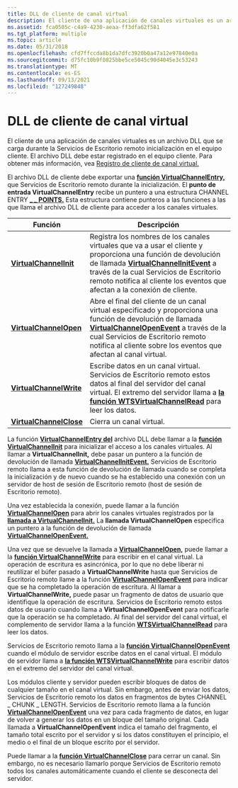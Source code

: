 ```yaml
---
title: DLL de cliente de canal virtual
description: El cliente de una aplicación de canales virtuales es un archivo DLL que se carga durante la Servicios de Escritorio remoto inicialización en el equipo cliente. El archivo DLL debe estar registrado en el equipo cliente.
ms.assetid: fca0505c-c4a9-4230-aeaa-ff3dfa62f581
ms.tgt_platform: multiple
ms.topic: article
ms.date: 05/31/2018
ms.openlocfilehash: cfd7ffccda8b1da7dfc3920b0a47a12e97840e0a
ms.sourcegitcommit: d75fc10b9f0825bbe5ce5045c90d4045e3c53243
ms.translationtype: MT
ms.contentlocale: es-ES
ms.lasthandoff: 09/13/2021
ms.locfileid: "127249848"
---
```

# <a name="virtual-channel-client-dll"></a>DLL de cliente de canal virtual

El cliente de una aplicación de canales virtuales es un archivo DLL que se carga durante la Servicios de Escritorio remoto inicialización en el equipo cliente. El archivo DLL debe estar registrado en el equipo cliente. Para obtener más información, vea [Registro de cliente de canal virtual.](virtual-channel-client-registration.md)

El archivo DLL de cliente debe exportar una [**función VirtualChannelEntry,**](/windows/desktop/api/Cchannel/nc-cchannel-virtualchannelentry) que Servicios de Escritorio remoto durante la inicialización. El **punto de entrada VirtualChannelEntry** recibe un puntero a una estructura CHANNEL ENTRY [**\_ \_ POINTS.**](/windows/win32/api/cchannel/ns-cchannel-channel_entry_points) Esta estructura contiene punteros a las funciones a las que llama el archivo DLL de cliente para acceder a los canales virtuales.



| Función                                                      | Descripción                                                                                                                                                                                                                                                                           |
|---------------------------------------------------------------|---------------------------------------------------------------------------------------------------------------------------------------------------------------------------------------------------------------------------------------------------------------------------------------|
| [**VirtualChannelInit**](/windows/desktop/api/Cchannel/nc-cchannel-virtualchannelinit)<br/>   | Registra los nombres de los canales virtuales que va a usar el cliente y proporciona una función de devolución de llamada [**VirtualChannelInitEvent**](/windows/desktop/api/Cchannel/nc-cchannel-channel_init_event_fn) a través de la cual Servicios de Escritorio remoto notifica al cliente los eventos que afectan a la conexión de cliente.<br/> |
| [**VirtualChannelOpen**](/windows/desktop/api/Cchannel/nc-cchannel-virtualchannelopen)<br/>   | Abre el final del cliente de un canal virtual especificado y proporciona una función de devolución de llamada [**VirtualChannelOpenEvent**](/windows/desktop/api/Cchannel/nc-cchannel-channel_open_event_fn) a través de la cual Servicios de Escritorio remoto notifica al cliente sobre los eventos que afectan al canal virtual.<br/>                    |
| [**VirtualChannelWrite**](/windows/desktop/api/Cchannel/nc-cchannel-virtualchannelwrite)<br/> | Escribe datos en un canal virtual. Servicios de Escritorio remoto estos datos al final del servidor del canal virtual. El extremo del servidor llama a [**la función WTSVirtualChannelRead**](/windows/desktop/api/Wtsapi32/nf-wtsapi32-wtsvirtualchannelread) para leer los datos.<br/>                                             |
| [**VirtualChannelClose**](/windows/desktop/api/Cchannel/nc-cchannel-virtualchannelclose)<br/> | Cierra un canal virtual.<br/>                                                                                                                                                                                                                                                  |



 

La función [**VirtualChannelEntry del**](/windows/desktop/api/Cchannel/nc-cchannel-virtualchannelentry) archivo DLL debe llamar a la [**función VirtualChannelInit**](/windows/desktop/api/Cchannel/nc-cchannel-virtualchannelinit) para inicializar el acceso a los canales virtuales. Al llamar a **VirtualChannelInit,** debe pasar un puntero a la función de devolución de llamada [**VirtualChannelInitEvent.**](/windows/desktop/api/Cchannel/nc-cchannel-channel_init_event_fn) Servicios de Escritorio remoto llama a esta función de devolución de llamada cuando se completa la inicialización y de nuevo cuando se ha establecido una conexión con un servidor de host de sesión de Escritorio remoto (host de sesión de Escritorio remoto).

Una vez establecida la conexión, puede llamar a la función [**VirtualChannelOpen**](/windows/desktop/api/Cchannel/nc-cchannel-virtualchannelopen) para abrir los canales virtuales registrados por la [**llamada a VirtualChannelInit.**](/windows/desktop/api/Cchannel/nc-cchannel-virtualchannelinit) La **llamada VirtualChannelOpen** especifica un puntero a la función de devolución de llamada [**VirtualChannelOpenEvent.**](/windows/desktop/api/Cchannel/nc-cchannel-channel_open_event_fn)

Una vez que se devuelve la llamada a [**VirtualChannelOpen,**](/windows/desktop/api/Cchannel/nc-cchannel-virtualchannelopen) puede llamar a la [**función VirtualChannelWrite**](/windows/desktop/api/Cchannel/nc-cchannel-virtualchannelwrite) para escribir en el canal virtual. La operación de escritura es asincrónica, por lo que no debe liberar ni reutilizar el búfer pasado a **VirtualChannelWrite** hasta que Servicios de Escritorio remoto llame a la función [**VirtualChannelOpenEvent**](/windows/desktop/api/Cchannel/nc-cchannel-channel_open_event_fn) para indicar que se ha completado la operación de escritura. Al llamar a **VirtualChannelWrite,** puede pasar un fragmento de datos de usuario que identifique la operación de escritura. Servicios de Escritorio remoto estos datos de usuario cuando llama a **VirtualChannelOpenEvent** para notificarle que la operación se ha completado. Al final del servidor del canal virtual, el complemento de servidor llama a la función [**WTSVirtualChannelRead**](/windows/desktop/api/Wtsapi32/nf-wtsapi32-wtsvirtualchannelread) para leer los datos.

Servicios de Escritorio remoto llama a la [**función VirtualChannelOpenEvent**](/windows/desktop/api/Cchannel/nc-cchannel-channel_open_event_fn) cuando el módulo de servidor escribe datos en el canal virtual. El módulo de servidor llama a [**la función WTSVirtualChannelWrite**](/windows/desktop/api/Wtsapi32/nf-wtsapi32-wtsvirtualchannelwrite) para escribir datos en el extremo del servidor del canal virtual.

Los módulos cliente y servidor pueden escribir bloques de datos de cualquier tamaño en el canal virtual. Sin embargo, antes de enviar los datos, Servicios de Escritorio remoto los datos en fragmentos de bytes CHANNEL \_ CHUNK \_ LENGTH. Servicios de Escritorio remoto llama a la función [**VirtualChannelOpenEvent**](/windows/desktop/api/Cchannel/nc-cchannel-channel_open_event_fn) una vez para cada fragmento de datos, en lugar de volver a generar los datos en un bloque del tamaño original. Cada llamada a **VirtualChannelOpenEvent** indica el tamaño del fragmento, el tamaño total escrito por el servidor y si los datos constituyen el principio, el medio o el final de un bloque escrito por el servidor.

Puede llamar a la [**función VirtualChannelClose**](/windows/desktop/api/Cchannel/nc-cchannel-virtualchannelclose) para cerrar un canal. Sin embargo, no es necesario llamarlo porque Servicios de Escritorio remoto todos los canales automáticamente cuando el cliente se desconecta del servidor.

 

 





